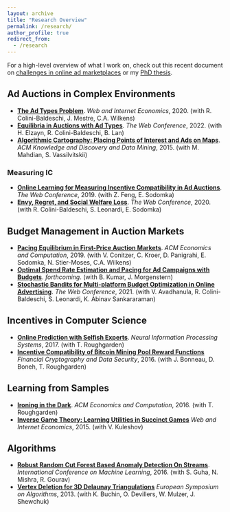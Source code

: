 ```yaml
---
layout: archive
title: "Research Overview"
permalink: /research/
author_profile: true
redirect_from:
  - /research
---
```


For a high-level overview of what I work on, check out this recent document on [challenges in online ad marketplaces](http://okke-academic.github.io/files/challenges_ad_markets.pdf) or my [PhD thesis](http://okke-academic.github.io/files/okke_phd_thesis.pdf).


## Ad Auctions in Complex Environments

* [**The Ad Types Problem**](). *Web and Internet Economics*, 2020. (with R. Colini-Baldeschi, J. Mestre, C.A. Wilkens)
* [**Equilibria in Auctions with Ad Types**](). *The Web Conference*, 2022. (with H. Elzayn, R. Colini-Baldeschi, B. Lan)
* [**Algorithmic Cartography: Placing Points of Interest and Ads on Maps**](). *ACM Knowledge and Discovery and Data Mining*, 2015. (with M. Mahdian, S. Vassilvitskii)

### Measuring IC
* [**Online Learning for Measuring Incentive Compatibility in Ad Auctions**](). *The Web Conference*, 2019. (with Z. Feng, E. Sodomka)
* [**Envy, Regret, and Social Welfare Loss**](). *The Web Conference*, 2020. (with R. Colini-Baldeschi, S. Leonardi, E. Sodomka)

## Budget Management in Auction Markets


* [**Pacing Equilibrium in First-Price Auction Markets**](). *ACM Economics and Computation*, 2019. (with V. Conitzer, C. Kroer, D. Panigrahi, E. Sodomka, N. Stier-Moses, C.A. Wilkens)
* [**Optimal Spend Rate Estimation and Pacing for Ad Campaigns with Budgets**](). *forthcoming*. (with B. Kumar, J. Morgenstern)
* [**Stochastic Bandits for Multi-platform Budget Optimization in Online Advertising**](). *The Web Conference*, 2021. (with V. Avadhanula, R. Colini-Baldeschi, S. Leonardi, K. Abinav Sankararaman)


## Incentives in Computer Science


* [**Online Prediction with Selfish Experts**](). *Neural Information Processing Systems*, 2017. (with T. Roughgarden)
* [**Incentive Compatibility of Bitcoin Mining Pool Reward Functions**]() *Financial Cryptography and Data Security*, 2016. (with J. Bonneau, D. Boneh, T. Roughgarden)


## Learning from Samples

* [**Ironing in the Dark**](). *ACM Economics and Computation*, 2016. (with T. Roughgarden)
* [**Inverse Game Theory: Learning Utilities in Succinct Games**]() *Web and Internet Economics*, 2015. (with V. Kuleshov)

## Algorithms


* [**Robust Random Cut Forest Based Anomaly Detection On Streams**](). *International Conference on Machine Learning*, 2016. (with S. Guha, N. Mishra, R. Gourav)
* [**Vertex Deletion for 3D Delaunay Triangulations**]() *European Symposium on Algorithms*, 2013. (with K. Buchin, O. Devillers, W. Mulzer, J. Shewchuk)
